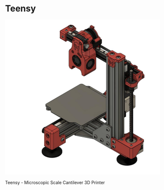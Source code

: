 # Teensy

<img alt="Teensy v1" width="800px" src="Teensy v1 Beta.jpg" />

Teensy - Microscopic Scale Cantilever 3D Printer
